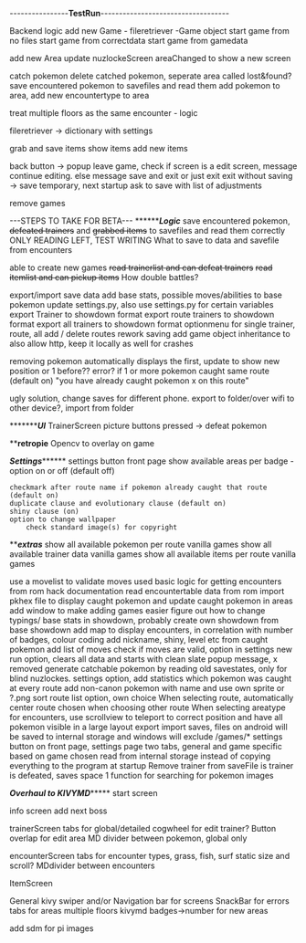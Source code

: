 ----------------**TestRun**-----------------------------------

Backend logic add new Game - fileretriever
    -Game object
    start game from no files
    start game from correctdata
    start game from gamedata

add new Area
    update nuzlockeScreen areaChanged to show a new screen

catch pokemon
delete catched pokemon, seperate area called lost&found?
save encountered pokemon to savefiles and read them
add pokemon to area, add new encountertype to area

treat multiple floors as the same encounter - logic

fileretriever -> dictionary with settings

grab and save items
show items
add new items

back button -> popup leave game, check if screen is a edit screen, message continue editing. else message save and exit or just exit
exit without saving -> save temporary, next startup ask to save with list of adjustments

remove games


---STEPS TO TAKE FOR BETA---
*******************************Logic*************************
save encountered pokemon, ~~defeated trainers~~ and ~~grabbed items~~ to savefiles and read them correctly ONLY READING LEFT, TEST WRITING
What to save to data and savefile from encounters

able to create new games
~~read trainerlist and can defeat trainers~~
~~read itemlist and can pickup items~~
How double battles?

export/import save data
add base stats, possible moves/abilities to base pokemon
update settings.py, also use settings.py for certain variables
export Trainer to showdown format
export route trainers to showdown format
export all trainers to showdown format
    optionmenu for single trainer, route, all
add / delete routes
rework saving
add game object inheritance to also allow http, keep it locally as well for crashes

removing pokemon automatically displays the first, update to show new position or 1 before??
error? if 1 or more pokemon caught same route (default on) "you have already caught pokemon x on this route"

ugly solution, change saves for different phone. export to folder/over wifi to other device?, import from folder


********************************UI*************************
TrainerScreen picture buttons pressed -> defeat pokemon



****************************retropie**************************
Opencv to overlay on game



*************************Settings*******************************
settings button front page
    show available areas per badge - option on or off (default off)
    
    checkmark after route name if pokemon already caught that route (default on)
    duplicate clause and evolutionary clause (default on)
    shiny clause (on)
    option to change wallpaper
        check standard image(s) for copyright

*****************************extras***************************
show all available pokemon per route vanilla games
show all available trainer data vanilla games
show all available items per route vanilla games

use a movelist to validate moves used
basic logic for getting encounters from rom hack documentation
read encountertable data from rom
    import pkhex file to display caught pokemon and update caught pokemon in areas
add window to make adding games easier
figure out how to change typings/ base stats in showdown, probably create own showdown from base showdown
add map to display encounters, in correlation with number of badges, colour coding
add nickname, shiny, level etc from caught pokemon
add list of moves
check if moves are valid, option in settings
new run option, clears all data and starts with clean slate
popup message, x removed
generate catchable pokemon by reading old savestates, only for blind nuzlockes. settings option, add statistics which pokemon was caught at every route
add non-canon pokemon with name and use own sprite or ?.png
sort route list option, own choice
When selecting route, automatically center route chosen when choosing other route
When selecting areatype for encounters, use scrollview to teleport to correct position and have all pokemon visible in a large layout
export import saves, files on android will be saved to internal storage and windows will exclude /games/*
settings button on front page, settings page two tabs, general and game specific based on game chosen
read from internal storage instead of copying everything to the program at startup
Remove trainer from saveFile is trainer is defeated, saves space
1 function for searching for pokemon images

*****************************************Overhaul to KIVYMD**********************************************
start screen
    

info screen
    add next boss

trainerScreen
    tabs for global/detailed
    cogwheel for edit trainer?
    Button overlap for edit area
    MD divider between pokemon, global only

encounterScreen
    tabs for encounter types, grass, fish, surf
    static size and scroll?
    MDdivider between encounters

ItemScreen


General
    kivy swiper and/or Navigation bar for screens
    SnackBar for errors
    tabs for areas multiple floors
    kivymd badges->number for new areas



add sdm for pi images
